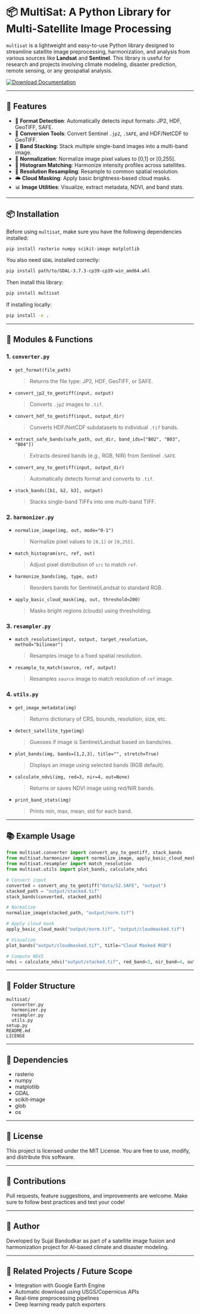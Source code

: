# 📦 MultiSat: A Python Library for Multi-Satellite Image Processing

`multisat` is a lightweight and easy-to-use Python library designed to streamline satellite image preprocessing, harmonization, and analysis from various sources like **Landsat** and **Sentinel**. This library is useful for research and projects involving climate modeling, disaster prediction, remote sensing, or any geospatial analysis.

[![Download Documentation](https://img.shields.io/badge/📄%20Download%20Documentation-blue)](https://github.com/MEWTROS/MultiSat-Library/raw/main/multisat_documentation.pdf)


---

## 🚀 Features

* 📂 **Format Detection**: Automatically detects input formats: JP2, HDF, GeoTIFF, SAFE.
* 🔁 **Conversion Tools**: Convert Sentinel `.jp2`, `.SAFE`, and HDF/NetCDF to GeoTIFF.
* 🧱 **Band Stacking**: Stack multiple single-band images into a multi-band image.
* 🧽 **Normalization**: Normalize image pixel values to \[0,1] or \[0,255].
* 🎨 **Histogram Matching**: Harmonize intensity profiles across satellites.
* 📐 **Resolution Resampling**: Resample to common spatial resolution.
* 🌥️ **Cloud Masking**: Apply basic brightness-based cloud masks.
* 📊 **Image Utilities**: Visualize, extract metadata, NDVI, and band stats.

---

## 📦 Installation

Before using `multisat`, make sure you have the following dependencies installed:

```bash
pip install rasterio numpy scikit-image matplotlib
```

You also need `GDAL` installed correctly:

```bash
pip install path/to/GDAL‑3.7.3‑cp39‑cp39‑win_amd64.whl
```

Then install this library:

```bash
pip install multisat
```

If installing locally:

```bash
pip install -e .
```

---

## 🧠 Modules & Functions

### 1. `converter.py`

* `get_format(file_path)`

  > Returns the file type: JP2, HDF, GeoTIFF, or SAFE.

* `convert_jp2_to_geotiff(input, output)`

  > Converts `.jp2` images to `.tif`.

* `convert_hdf_to_geotiff(input, output_dir)`

  > Converts HDF/NetCDF subdatasets to individual `.tif` bands.

* `extract_safe_bands(safe_path, out_dir, band_ids=["B02", "B03", "B04"])`

  > Extracts desired bands (e.g., RGB, NIR) from Sentinel `.SAFE`.

* `convert_any_to_geotiff(input, output_dir)`

  > Automatically detects format and converts to `.tif`.

* `stack_bands([b1, b2, b3], output)`

  > Stacks single-band TIFFs into one multi-band TIFF.

### 2. `harmonizer.py`

* `normalize_image(img, out, mode="0-1")`

  > Normalize pixel values to `[0,1]` or `[0,255]`.

* `match_histogram(src, ref, out)`

  > Adjust pixel distribution of `src` to match `ref`.

* `harmonize_bands(img, type, out)`

  > Reorders bands for Sentinel/Landsat to standard RGB.

* `apply_basic_cloud_mask(img, out, threshold=200)`

  > Masks bright regions (clouds) using thresholding.

### 3. `resampler.py`

* `match_resolution(input, output, target_resolution, method="bilinear")`

  > Resamples image to a fixed spatial resolution.

* `resample_to_match(source, ref, output)`

  > Resamples `source` image to match resolution of `ref` image.

### 4. `utils.py`

* `get_image_metadata(img)`

  > Returns dictionary of CRS, bounds, resolution, size, etc.

* `detect_satellite_type(img)`

  > Guesses if image is Sentinel/Landsat based on bands/res.

* `plot_bands(img, bands=[1,2,3], title="", stretch=True)`

  > Displays an image using selected bands (RGB default).

* `calculate_ndvi(img, red=3, nir=4, out=None)`

  > Returns or saves NDVI image using red/NIR bands.

* `print_band_stats(img)`

  > Prints min, max, mean, std for each band.

---

## 📚 Example Usage

```python
from multisat.converter import convert_any_to_geotiff, stack_bands
from multisat.harmonizer import normalize_image, apply_basic_cloud_mask
from multisat.resampler import match_resolution
from multisat.utils import plot_bands, calculate_ndvi

# Convert input
converted = convert_any_to_geotiff("data/S2.SAFE", "output")
stacked_path = "output/stacked.tif"
stack_bands(converted, stacked_path)

# Normalize
normalize_image(stacked_path, "output/norm.tif")

# Apply cloud mask
apply_basic_cloud_mask("output/norm.tif", "output/cloudmasked.tif")

# Visualize
plot_bands("output/cloudmasked.tif", title="Cloud Masked RGB")

# Compute NDVI
ndvi = calculate_ndvi("output/stacked.tif", red_band=3, nir_band=4, output_path="output/ndvi.tif")
```

---

## 📁 Folder Structure

```
multisat/
  converter.py
  harmonizer.py
  resampler.py
  utils.py
setup.py
README.md
LICENSE
```

---

## 🧱 Dependencies

* rasterio
* numpy
* matplotlib
* GDAL
* scikit-image
* glob
* os

---

## 📜 License

This project is licensed under the MIT License. You are free to use, modify, and distribute this software.

---

## 🤝 Contributions

Pull requests, feature suggestions, and improvements are welcome. Make sure to follow best practices and test your code!

---

## 👤 Author

Developed by Sujal Bandodkar as part of a satellite image fusion and harmonization project for AI-based climate and disaster modeling.

---

## 🔗 Related Projects / Future Scope

* Integration with Google Earth Engine
* Automatic download using USGS/Copernicus APIs
* Real-time preprocessing pipelines
* Deep learning ready patch exporters
